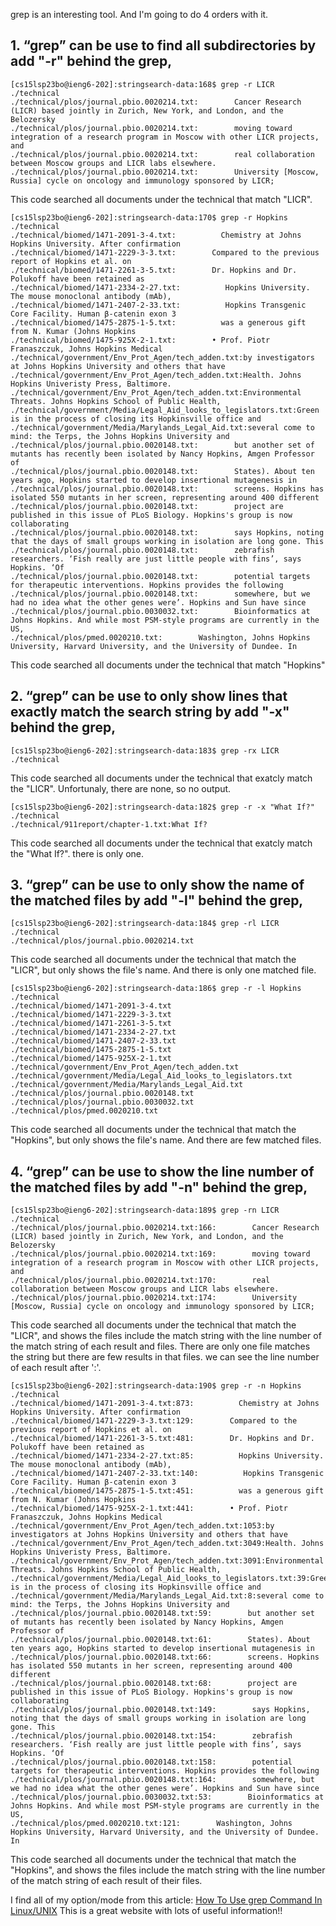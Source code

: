 grep is an interesting tool. And I'm going to do 4 orders with it.

## 1. “grep” can be use to find all subdirectories by add "-r" behind the grep,

```
[cs15lsp23bo@ieng6-202]:stringsearch-data:168$ grep -r LICR ./technical
./technical/plos/journal.pbio.0020214.txt:        Cancer Research (LICR) based jointly in Zurich, New York, and London, and the Belozersky
./technical/plos/journal.pbio.0020214.txt:        moving toward integration of a research program in Moscow with other LICR projects, and
./technical/plos/journal.pbio.0020214.txt:        real collaboration between Moscow groups and LICR labs elsewhere.
./technical/plos/journal.pbio.0020214.txt:        University [Moscow, Russia] cycle on oncology and immunology sponsored by LICR;
```

This code searched all documents under the technical that match "LICR".

```
[cs15lsp23bo@ieng6-202]:stringsearch-data:170$ grep -r Hopkins ./technical
./technical/biomed/1471-2091-3-4.txt:          Chemistry at Johns Hopkins University. After confirmation
./technical/biomed/1471-2229-3-3.txt:        Compared to the previous report of Hopkins et al. on
./technical/biomed/1471-2261-3-5.txt:        Dr. Hopkins and Dr. Polukoff have been retained as
./technical/biomed/1471-2334-2-27.txt:          Hopkins University. The mouse monoclonal antibody (mAb),
./technical/biomed/1471-2407-2-33.txt:          Hopkins Transgenic Core Facility. Human β-catenin exon 3
./technical/biomed/1475-2875-1-5.txt:          was a generous gift from N. Kumar (Johns Hopkins
./technical/biomed/1475-925X-2-1.txt:        • Prof. Piotr Franaszczuk, Johns Hopkins Medical
./technical/government/Env_Prot_Agen/tech_adden.txt:by investigators at Johns Hopkins University and others that have
./technical/government/Env_Prot_Agen/tech_adden.txt:Health. Johns Hopkins Univeristy Press, Baltimore.
./technical/government/Env_Prot_Agen/tech_adden.txt:Environmental Threats. Johns Hopkins School of Public Health,
./technical/government/Media/Legal_Aid_looks_to_legislators.txt:Green is in the process of closing its Hopkinsville office and
./technical/government/Media/Marylands_Legal_Aid.txt:several come to mind: the Terps, the Johns Hopkins University and
./technical/plos/journal.pbio.0020148.txt:        but another set of mutants has recently been isolated by Nancy Hopkins, Amgen Professor of
./technical/plos/journal.pbio.0020148.txt:        States). About ten years ago, Hopkins started to develop insertional mutagenesis in
./technical/plos/journal.pbio.0020148.txt:        screens. Hopkins has isolated 550 mutants in her screen, representing around 400 different
./technical/plos/journal.pbio.0020148.txt:        project are published in this issue of PLoS Biology. Hopkins's group is now collaborating
./technical/plos/journal.pbio.0020148.txt:        says Hopkins, noting that the days of small groups working in isolation are long gone. This
./technical/plos/journal.pbio.0020148.txt:        zebrafish researchers. ‘Fish really are just little people with fins’, says Hopkins. ‘Of
./technical/plos/journal.pbio.0020148.txt:        potential targets for therapeutic interventions. Hopkins provides the following
./technical/plos/journal.pbio.0020148.txt:        somewhere, but we had no idea what the other genes were’. Hopkins and Sun have since
./technical/plos/journal.pbio.0030032.txt:        Bioinformatics at Johns Hopkins. And while most PSM-style programs are currently in the US,
./technical/plos/pmed.0020210.txt:        Washington, Johns Hopkins University, Harvard University, and the University of Dundee. In
```

This code searched all documents under the technical that match "Hopkins"

## 2. “grep” can be use to only show lines that exactly match the search string by add "-x" behind the grep,

```
[cs15lsp23bo@ieng6-202]:stringsearch-data:183$ grep -rx LICR ./technical
```

This code searched all documents under the technical that exatcly match the "LICR". Unfortunaly, there are none, so no output.

```
[cs15lsp23bo@ieng6-202]:stringsearch-data:182$ grep -r -x "What If?" ./technical
./technical/911report/chapter-1.txt:What If?
```

This code searched all documents under the technical that exatcly match the "What If?". there is only one.

## 3. “grep” can be use to only show the name of the matched files by add "-l" behind the grep,

```
[cs15lsp23bo@ieng6-202]:stringsearch-data:184$ grep -rl LICR ./technical
./technical/plos/journal.pbio.0020214.txt
```

This code searched all documents under the technical that  match the "LICR", but only shows the file's name. And there is only one matched file.

```
[cs15lsp23bo@ieng6-202]:stringsearch-data:186$ grep -r -l Hopkins ./technical
./technical/biomed/1471-2091-3-4.txt
./technical/biomed/1471-2229-3-3.txt
./technical/biomed/1471-2261-3-5.txt
./technical/biomed/1471-2334-2-27.txt
./technical/biomed/1471-2407-2-33.txt
./technical/biomed/1475-2875-1-5.txt
./technical/biomed/1475-925X-2-1.txt
./technical/government/Env_Prot_Agen/tech_adden.txt
./technical/government/Media/Legal_Aid_looks_to_legislators.txt
./technical/government/Media/Marylands_Legal_Aid.txt
./technical/plos/journal.pbio.0020148.txt
./technical/plos/journal.pbio.0030032.txt
./technical/plos/pmed.0020210.txt
```
This code searched all documents under the technical that  match the "Hopkins", but only shows the file's name. And there are few matched files.

## 4. “grep” can be use to show the line number of the matched files by add "-n" behind the grep,

```
[cs15lsp23bo@ieng6-202]:stringsearch-data:189$ grep -rn LICR ./technical
./technical/plos/journal.pbio.0020214.txt:166:        Cancer Research (LICR) based jointly in Zurich, New York, and London, and the Belozersky
./technical/plos/journal.pbio.0020214.txt:169:        moving toward integration of a research program in Moscow with other LICR projects, and
./technical/plos/journal.pbio.0020214.txt:170:        real collaboration between Moscow groups and LICR labs elsewhere.
./technical/plos/journal.pbio.0020214.txt:174:        University [Moscow, Russia] cycle on oncology and immunology sponsored by LICR;
```

This code searched all documents under the technical that  match the "LICR", and shows the files include the match string with the line number of the match string of each result and files. There are only one file matches the string but there are few results in that files. we can see the line number of each result after ':'.

```
[cs15lsp23bo@ieng6-202]:stringsearch-data:190$ grep -r -n Hopkins ./technical
./technical/biomed/1471-2091-3-4.txt:873:          Chemistry at Johns Hopkins University. After confirmation
./technical/biomed/1471-2229-3-3.txt:129:        Compared to the previous report of Hopkins et al. on
./technical/biomed/1471-2261-3-5.txt:481:        Dr. Hopkins and Dr. Polukoff have been retained as
./technical/biomed/1471-2334-2-27.txt:85:          Hopkins University. The mouse monoclonal antibody (mAb),
./technical/biomed/1471-2407-2-33.txt:140:          Hopkins Transgenic Core Facility. Human β-catenin exon 3
./technical/biomed/1475-2875-1-5.txt:451:          was a generous gift from N. Kumar (Johns Hopkins
./technical/biomed/1475-925X-2-1.txt:441:        • Prof. Piotr Franaszczuk, Johns Hopkins Medical
./technical/government/Env_Prot_Agen/tech_adden.txt:1053:by investigators at Johns Hopkins University and others that have
./technical/government/Env_Prot_Agen/tech_adden.txt:3049:Health. Johns Hopkins Univeristy Press, Baltimore.
./technical/government/Env_Prot_Agen/tech_adden.txt:3091:Environmental Threats. Johns Hopkins School of Public Health,
./technical/government/Media/Legal_Aid_looks_to_legislators.txt:39:Green is in the process of closing its Hopkinsville office and
./technical/government/Media/Marylands_Legal_Aid.txt:8:several come to mind: the Terps, the Johns Hopkins University and
./technical/plos/journal.pbio.0020148.txt:59:        but another set of mutants has recently been isolated by Nancy Hopkins, Amgen Professor of
./technical/plos/journal.pbio.0020148.txt:61:        States). About ten years ago, Hopkins started to develop insertional mutagenesis in
./technical/plos/journal.pbio.0020148.txt:66:        screens. Hopkins has isolated 550 mutants in her screen, representing around 400 different
./technical/plos/journal.pbio.0020148.txt:68:        project are published in this issue of PLoS Biology. Hopkins's group is now collaborating
./technical/plos/journal.pbio.0020148.txt:149:        says Hopkins, noting that the days of small groups working in isolation are long gone. This
./technical/plos/journal.pbio.0020148.txt:154:        zebrafish researchers. ‘Fish really are just little people with fins’, says Hopkins. ‘Of
./technical/plos/journal.pbio.0020148.txt:158:        potential targets for therapeutic interventions. Hopkins provides the following
./technical/plos/journal.pbio.0020148.txt:164:        somewhere, but we had no idea what the other genes were’. Hopkins and Sun have since
./technical/plos/journal.pbio.0030032.txt:53:        Bioinformatics at Johns Hopkins. And while most PSM-style programs are currently in the US,
./technical/plos/pmed.0020210.txt:121:        Washington, Johns Hopkins University, Harvard University, and the University of Dundee. In
```

This code searched all documents under the technical that  match the "Hopkins", and shows the files include the match string with the line number of the match string of each result of their files.

I find all of my option/mode from this article: [How To Use grep Command In Linux/UNIX](https://phoenixnap.com/kb/grep-command-linux-unix-examples) This is a great website with lots of useful information!!
 

